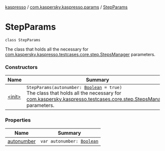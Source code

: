 [kaspresso](../../index.md) / [com.kaspersky.kaspresso.params](../index.md) / [StepParams](./index.md)

# StepParams

`class StepParams`

The class that holds all the necessary for [com.kaspersky.kaspresso.testcases.core.step.StepsManager](#) parameters.

### Constructors

| Name | Summary |
|---|---|
| [&lt;init&gt;](-init-.md) | `StepParams(autonumber: `[`Boolean`](https://kotlinlang.org/api/latest/jvm/stdlib/kotlin/-boolean/index.html)` = true)`<br>The class that holds all the necessary for [com.kaspersky.kaspresso.testcases.core.step.StepsManager](#) parameters. |

### Properties

| Name | Summary |
|---|---|
| [autonumber](autonumber.md) | `var autonumber: `[`Boolean`](https://kotlinlang.org/api/latest/jvm/stdlib/kotlin/-boolean/index.html) |
